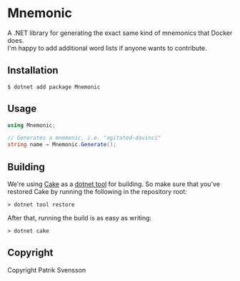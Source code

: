 # Mnemonic

A .NET library for generating the exact same kind of mnemonics
that Docker does.  
I'm happy to add additional word lists if anyone 
wants to contribute.

## Installation

```shell
$ dotnet add package Mnemonic
```

## Usage

```csharp
using Mnemonic;

// Generates a mnemonic, i.e. "agitated-davinci"
string name = Mnemonic.Generate();
```

## Building

We're using [Cake](https://github.com/cake-build/cake) as a 
[dotnet tool](https://docs.microsoft.com/en-us/dotnet/core/tools/global-tools) 
for building. So make sure that you've restored Cake by running 
the following in the repository root:

```
> dotnet tool restore
```

After that, running the build is as easy as writing:

```
> dotnet cake
```

## Copyright

Copyright Patrik Svensson